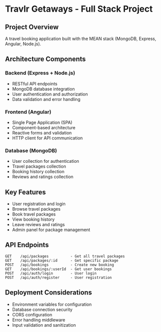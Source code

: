 # Travlr Getaways - Full Stack Project

## Project Overview
A travel booking application built with the MEAN stack (MongoDB, Express, Angular, Node.js).

## Architecture Components

### Backend (Express + Node.js)
- RESTful API endpoints
- MongoDB database integration
- User authentication and authorization
- Data validation and error handling

### Frontend (Angular)
- Single Page Application (SPA)
- Component-based architecture
- Reactive forms and validation
- HTTP client for API communication

### Database (MongoDB)
- User collection for authentication
- Travel packages collection
- Booking history collection
- Reviews and ratings collection

## Key Features
- User registration and login
- Browse travel packages
- Book travel packages
- View booking history
- Leave reviews and ratings
- Admin panel for package management

## API Endpoints
```
GET    /api/packages          - Get all travel packages
GET    /api/packages/:id      - Get specific package
POST   /api/bookings          - Create new booking
GET    /api/bookings/:userId  - Get user bookings
POST   /api/auth/login        - User login
POST   /api/auth/register     - User registration
```

## Deployment Considerations
- Environment variables for configuration
- Database connection security
- CORS configuration
- Error handling middleware
- Input validation and sanitization
